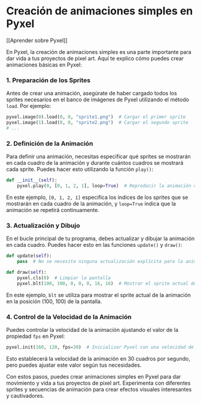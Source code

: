 # Creación de animaciones simples en Pyxel

[[Aprender sobre Pyxel]]

En Pyxel, la creación de animaciones simples es una parte importante para dar vida a tus proyectos de pixel art. Aquí te explico cómo puedes crear animaciones básicas en Pyxel:

### 1. Preparación de los Sprites

Antes de crear una animación, asegúrate de haber cargado todos los sprites necesarios en el banco de imágenes de Pyxel utilizando el método `load`. Por ejemplo:

```python
pyxel.image(0).load(0, 0, "sprite1.png")  # Cargar el primer sprite
pyxel.image(1).load(0, 0, "sprite2.png")  # Cargar el segundo sprite
# ...
```

### 2. Definición de la Animación

Para definir una animación, necesitas especificar qué sprites se mostrarán en cada cuadro de la animación y durante cuántos cuadros se mostrará cada sprite. Puedes hacer esto utilizando la función `play()`:

```python
def __init__(self):
    pyxel.play(0, [0, 1, 2, 1], loop=True)  # Reproducir la animación con los sprites 0, 1, 2, 1
```

En este ejemplo, `[0, 1, 2, 1]` especifica los índices de los sprites que se mostrarán en cada cuadro de la animación, y `loop=True` indica que la animación se repetirá continuamente.

### 3. Actualización y Dibujo

En el bucle principal de tu programa, debes actualizar y dibujar la animación en cada cuadro. Puedes hacer esto en las funciones `update()` y `draw()`:

```python
def update(self):
    pass  # No se necesita ninguna actualización explícita para la animación

def draw(self):
    pyxel.cls(0)  # Limpiar la pantalla
    pyxel.blt(100, 100, 0, 0, 0, 16, 16)  # Mostrar el sprite actual de la animación
```

En este ejemplo, `blt` se utiliza para mostrar el sprite actual de la animación en la posición (100, 100) de la pantalla.

### 4. Control de la Velocidad de la Animación

Puedes controlar la velocidad de la animación ajustando el valor de la propiedad `fps` en Pyxel:

```python
pyxel.init(160, 120, fps=30)  # Inicializar Pyxel con una velocidad de fotogramas de 30 cuadros por segundo
```

Esto establecerá la velocidad de la animación en 30 cuadros por segundo, pero puedes ajustar este valor según tus necesidades.

Con estos pasos, puedes crear animaciones simples en Pyxel para dar movimiento y vida a tus proyectos de pixel art. Experimenta con diferentes sprites y secuencias de animación para crear efectos visuales interesantes y cautivadores.